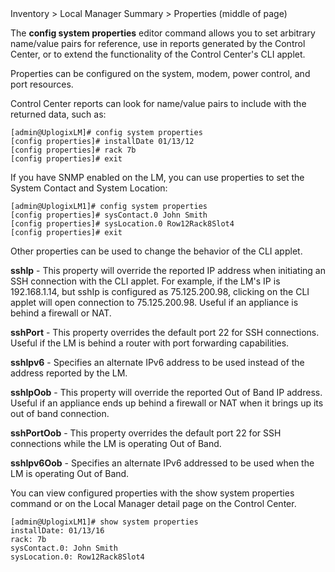 <!-- 5.4 -->

<div class='ucc' />Inventory > Local Manager Summary > Properties (middle of page)</div>

The **config system properties** editor command allows you to set arbitrary name/value pairs for reference, use in reports generated by the Control Center, or to extend the functionality of the Control Center's CLI applet.

Properties can be configured on the system, modem, power control, and port resources.

Control Center reports can look for name/value pairs to include with the returned data, such as:

```
[admin@UplogixLM]# config system properties
[config properties]# installDate 01/13/12
[config properties]# rack 7b
[config properties]# exit
```

If you have SNMP enabled on the LM, you can use properties to set the System Contact and System Location:

```
[admin@UplogixLM1]# config system properties
[config properties]# sysContact.0 John Smith
[config properties]# sysLocation.0 Row12Rack8Slot4
[config properties]# exit
```

Other properties can be used to change the behavior of the CLI applet.

**sshIp** - This property will override the reported IP address when initiating an SSH connection with the CLI applet. For example, if the LM's IP is 192.168.1.14, but sshIp is configured as 75.125.200.98, clicking on the CLI applet will open connection to 75.125.200.98. Useful if an appliance is behind a firewall or NAT.

**sshPort** - This property overrides the default port 22 for SSH connections. Useful if the LM is behind a router with port forwarding capabilities.

**sshIpv6** - Specifies an alternate IPv6 address to be used instead of the address reported by the LM.

**sshIpOob** - This property will override the reported Out of Band IP address. Useful if an appliance ends up behind a firewall or NAT when it brings up its out of band connection.

**sshPortOob** - This property overrides the default port 22 for SSH connections while the LM is operating Out of Band.

**sshIpv6Oob** - Specifies an alternate IPv6 addressed to be used when the LM is operating Out of Band.

You can view configured properties with the show system properties command or on the Local Manager detail page on the Control Center.

```
[admin@UplogixLM1]# show system properties
installDate: 01/13/16
rack: 7b
sysContact.0: John Smith
sysLocation.0: Row12Rack8Slot4
```